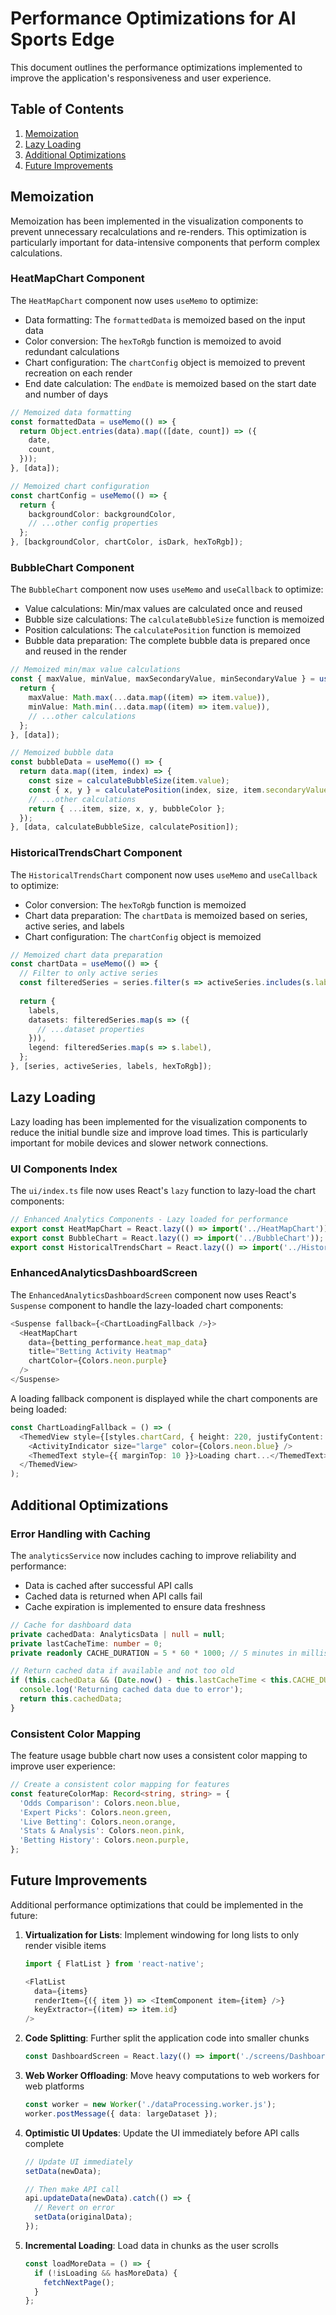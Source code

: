 # Performance Optimizations for AI Sports Edge

This document outlines the performance optimizations implemented to improve the application's responsiveness and user experience.

## Table of Contents
1. [Memoization](#memoization)
2. [Lazy Loading](#lazy-loading)
3. [Additional Optimizations](#additional-optimizations)
4. [Future Improvements](#future-improvements)

## Memoization

Memoization has been implemented in the visualization components to prevent unnecessary recalculations and re-renders. This optimization is particularly important for data-intensive components that perform complex calculations.

### HeatMapChart Component

The `HeatMapChart` component now uses `useMemo` to optimize:

- Data formatting: The `formattedData` is memoized based on the input data
- Color conversion: The `hexToRgb` function is memoized to avoid redundant calculations
- Chart configuration: The `chartConfig` object is memoized to prevent recreation on each render
- End date calculation: The `endDate` is memoized based on the start date and number of days

```typescript
// Memoized data formatting
const formattedData = useMemo(() => {
  return Object.entries(data).map(([date, count]) => ({
    date,
    count,
  }));
}, [data]);

// Memoized chart configuration
const chartConfig = useMemo(() => {
  return {
    backgroundColor: backgroundColor,
    // ...other config properties
  };
}, [backgroundColor, chartColor, isDark, hexToRgb]);
```

### BubbleChart Component

The `BubbleChart` component now uses `useMemo` and `useCallback` to optimize:

- Value calculations: Min/max values are calculated once and reused
- Bubble size calculations: The `calculateBubbleSize` function is memoized
- Position calculations: The `calculatePosition` function is memoized
- Bubble data preparation: The complete bubble data is prepared once and reused in the render

```typescript
// Memoized min/max value calculations
const { maxValue, minValue, maxSecondaryValue, minSecondaryValue } = useMemo(() => {
  return {
    maxValue: Math.max(...data.map((item) => item.value)),
    minValue: Math.min(...data.map((item) => item.value)),
    // ...other calculations
  };
}, [data]);

// Memoized bubble data
const bubbleData = useMemo(() => {
  return data.map((item, index) => {
    const size = calculateBubbleSize(item.value);
    const { x, y } = calculatePosition(index, size, item.secondaryValue);
    // ...other calculations
    return { ...item, size, x, y, bubbleColor };
  });
}, [data, calculateBubbleSize, calculatePosition]);
```

### HistoricalTrendsChart Component

The `HistoricalTrendsChart` component now uses `useMemo` and `useCallback` to optimize:

- Color conversion: The `hexToRgb` function is memoized
- Chart data preparation: The `chartData` is memoized based on series, active series, and labels
- Chart configuration: The `chartConfig` object is memoized

```typescript
// Memoized chart data preparation
const chartData = useMemo(() => {
  // Filter to only active series
  const filteredSeries = series.filter(s => activeSeries.includes(s.label));
  
  return {
    labels,
    datasets: filteredSeries.map(s => ({
      // ...dataset properties
    })),
    legend: filteredSeries.map(s => s.label),
  };
}, [series, activeSeries, labels, hexToRgb]);
```

## Lazy Loading

Lazy loading has been implemented for the visualization components to reduce the initial bundle size and improve load times. This is particularly important for mobile devices and slower network connections.

### UI Components Index

The `ui/index.ts` file now uses React's `lazy` function to lazy-load the chart components:

```typescript
// Enhanced Analytics Components - Lazy loaded for performance
export const HeatMapChart = React.lazy(() => import('../HeatMapChart'));
export const BubbleChart = React.lazy(() => import('../BubbleChart'));
export const HistoricalTrendsChart = React.lazy(() => import('../HistoricalTrendsChart'));
```

### EnhancedAnalyticsDashboardScreen

The `EnhancedAnalyticsDashboardScreen` component now uses React's `Suspense` component to handle the lazy-loaded chart components:

```typescript
<Suspense fallback={<ChartLoadingFallback />}>
  <HeatMapChart
    data={betting_performance.heat_map_data}
    title="Betting Activity Heatmap"
    chartColor={Colors.neon.purple}
  />
</Suspense>
```

A loading fallback component is displayed while the chart components are being loaded:

```typescript
const ChartLoadingFallback = () => (
  <ThemedView style={[styles.chartCard, { height: 220, justifyContent: 'center', alignItems: 'center' }]}>
    <ActivityIndicator size="large" color={Colors.neon.blue} />
    <ThemedText style={{ marginTop: 10 }}>Loading chart...</ThemedText>
  </ThemedView>
);
```

## Additional Optimizations

### Error Handling with Caching

The `analyticsService` now includes caching to improve reliability and performance:

- Data is cached after successful API calls
- Cached data is returned when API calls fail
- Cache expiration is implemented to ensure data freshness

```typescript
// Cache for dashboard data
private cachedData: AnalyticsData | null = null;
private lastCacheTime: number = 0;
private readonly CACHE_DURATION = 5 * 60 * 1000; // 5 minutes in milliseconds

// Return cached data if available and not too old
if (this.cachedData && (Date.now() - this.lastCacheTime < this.CACHE_DURATION)) {
  console.log('Returning cached data due to error');
  return this.cachedData;
}
```

### Consistent Color Mapping

The feature usage bubble chart now uses a consistent color mapping to improve user experience:

```typescript
// Create a consistent color mapping for features
const featureColorMap: Record<string, string> = {
  'Odds Comparison': Colors.neon.blue,
  'Expert Picks': Colors.neon.green,
  'Live Betting': Colors.neon.orange,
  'Stats & Analysis': Colors.neon.pink,
  'Betting History': Colors.neon.purple,
};
```

## Future Improvements

Additional performance optimizations that could be implemented in the future:

1. **Virtualization for Lists**: Implement windowing for long lists to only render visible items
   ```typescript
   import { FlatList } from 'react-native';
   
   <FlatList
     data={items}
     renderItem={({ item }) => <ItemComponent item={item} />}
     keyExtractor={(item) => item.id}
   />
   ```

2. **Code Splitting**: Further split the application code into smaller chunks
   ```typescript
   const DashboardScreen = React.lazy(() => import('./screens/DashboardScreen'));
   ```

3. **Web Worker Offloading**: Move heavy computations to web workers for web platforms
   ```typescript
   const worker = new Worker('./dataProcessing.worker.js');
   worker.postMessage({ data: largeDataset });
   ```

4. **Optimistic UI Updates**: Update the UI immediately before API calls complete
   ```typescript
   // Update UI immediately
   setData(newData);
   
   // Then make API call
   api.updateData(newData).catch(() => {
     // Revert on error
     setData(originalData);
   });
   ```

5. **Incremental Loading**: Load data in chunks as the user scrolls
   ```typescript
   const loadMoreData = () => {
     if (!isLoading && hasMoreData) {
       fetchNextPage();
     }
   };